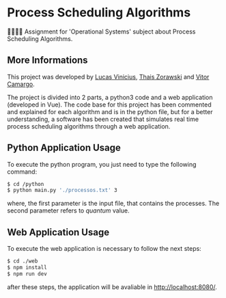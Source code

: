 # Process Scheduling Algorithms
👨🏽‍💻📝 Assignment for 'Operational Systems' subject about Process Scheduling Algorithms.

## More Informations
This project was developed by [Lucas Vinicius](https://github.com/lucasvribeiro), [Thais Zorawski](https://github.com/TZorawski) and [Vitor Camargo](https://github.com/vitorCamargo).

The project is divided into 2 parts, a python3 code and a web application (developed in Vue). The code base for this project has been commented and explained for each algorithm and is in the python file, but for a better understanding, a software has been created that simulates real time process scheduling algorithms through a web application.

## Python Application Usage
To execute the python program, you just need to type the following command:
```sh
$ cd /python
$ python main.py './processos.txt' 3
```

where, the first parameter is the input file, that contains the processes. The second parameter refers to *quantum* value.

## Web Application Usage
To execute the web application is necessary to follow the next steps:
```sh
$ cd ./web
$ npm install
$ npm run dev
```

after these steps, the application will be avaliable in [http://localhost:8080/](http://localhost:8080/).

